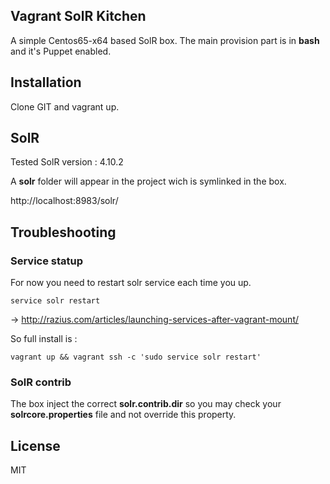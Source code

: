 ## Vagrant SolR Kitchen

A simple Centos65-x64 based SolR box. The main provision part is in **bash** and it's Puppet enabled.

## Installation

Clone GIT and vagrant up.

## SolR

Tested SolR version : 4.10.2

A **solr** folder will appear in the project wich is symlinked in the box.

http://localhost:8983/solr/


## Troubleshooting

### Service statup

For now you need to restart solr service each time you up.

    service solr restart

-> http://razius.com/articles/launching-services-after-vagrant-mount/

So full install is :

    vagrant up && vagrant ssh -c 'sudo service solr restart'

### SolR contrib

The box inject the correct **solr.contrib.dir** so you may check your **solrcore.properties** file and not override this property.

## License

MIT
